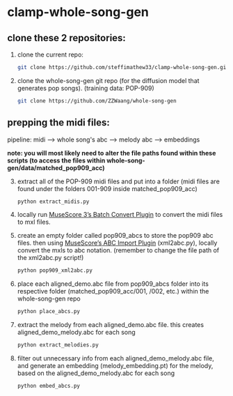 # clamp-whole-song-gen
## clone these 2 repositories:
1. clone the current repo:
   ```bash
   git clone https://github.com/steffimathew33/clamp-whole-song-gen.git
   ```
2. clone the whole-song-gen git repo (for the diffusion model that generates pop songs). (training data: POP-909)

   ```bash
   git clone https://github.com/ZZWaang/whole-song-gen
   ```

## prepping the midi files:
pipeline: midi --> whole song's abc --> melody abc --> embeddings

**note: you will most likely need to alter the file paths found within these scripts (to access the files within whole-song-gen/data/matched_pop909_acc)**

3. extract all of the POP-909 midi files and put into a folder (midi files are found under the folders 001-909 inside matched_pop909_acc)

   ```bash
   python extract_midis.py
   ```
   
4. locally run [MuseScore 3’s Batch Convert Plugin](https://musescore.org/en/project/batch-convert) to convert the midi files to mxl files.

5. create an empty folder called pop909_abcs to store the pop909 abc files. then using [MuseScore’s ABC Import Plugin](https://musescore.org/en/project/abc-importexport) (xml2abc.py), locally convert the mxls to abc notation. (remember to change the file path of the xml2abc.py script!)

   ```bash
   python pop909_xml2abc.py
   ```
   
6. place each aligned_demo.abc file from pop909_abcs folder into its respective folder (matched_pop909_acc/001, /002, etc.) within the whole-song-gen repo

   ```bash
   python place_abcs.py
   ```
   
7. extract the melody from each aligned_demo.abc file. this creates aligned_demo_melody.abc for each song

   ```bash
   python extract_melodies.py
   ```
   
8. filter out unnecessary info from each aligned_demo_melody.abc file, and generate an embedding (melody_embedding.pt) for the melody, based on the aligned_demo_melody.abc for each song

   ```bash
   python embed_abcs.py
   ```
